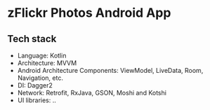 # zFlickr Photos Android App

## Tech stack

- Language: Kotlin
- Architecture: MVVM
- Android Architecture Components: ViewModel, LiveData, Room, Navigation, etc.
- DI: Dagger2
- Network: Retrofit, RxJava, GSON, Moshi and Kotshi
- UI libraries: ..
